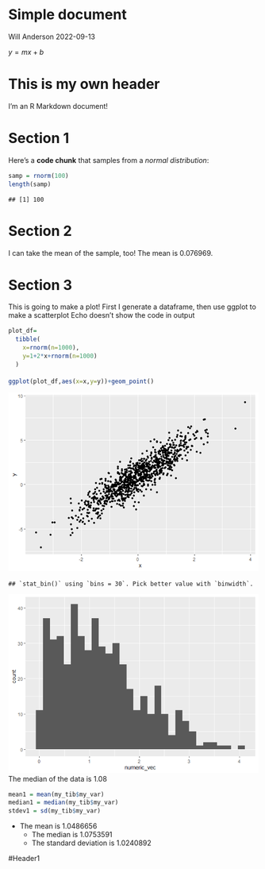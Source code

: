 Simple document
================
Will Anderson
2022-09-13

<!-- toc: true
    toc_float: true
    code_folding: hide --> <!--
I'd like to save this text for later and don't want to delete it yet.
-->

<!-- echo suppresses the code in the formatted document, message suppresses all the library outputs, eval does not execute the code -->
<!-- to change to pdf you must type output: pdf_document -->

$y = mx + b$
<!-- good looking math equations use bookended dollar signs -->

# This is my own header

I’m an R Markdown document!

# Section 1

Here’s a **code chunk** that samples from a *normal distribution*:

``` r
samp = rnorm(100)
length(samp)
```

    ## [1] 100

# Section 2

I can take the mean of the sample, too! The mean is 0.076969.

# Section 3

This is going to make a plot! First I generate a dataframe, then use
ggplot to make a scatterplot Echo doesn’t show the code in output

``` r
plot_df=
  tibble(
    x=rnorm(n=1000),
    y=1+2*x+rnorm(n=1000)
  )

ggplot(plot_df,aes(x=x,y=y))+geom_point()
```

![](template_files/figure-gfm/chunk_scatterplot-1.png)<!-- -->

    ## `stat_bin()` using `bins = 30`. Pick better value with `binwidth`.

![](template_files/figure-gfm/unnamed-chunk-3-1.png)<!-- --> The median
of the data is 1.08

``` r
mean1 = mean(my_tib$my_var)
median1 = median(my_tib$my_var)
stdev1 = sd(my_tib$my_var)
```

-   The mean is 1.0486656
    -   The median is 1.0753591
    -   The standard deviation is 1.0240892

\#Header1
